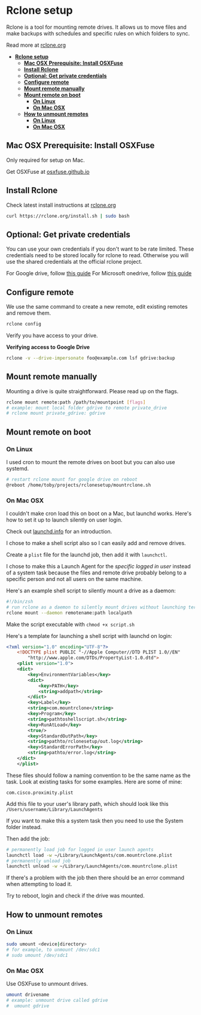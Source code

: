 # **Rclone setup**

Rclone is a tool for mounting remote drives. It allows us to move files and make backups with schedules and specific rules on which folders to sync.

Read more at [rclone.org](https://rclone.org/)

- [**Rclone setup**](#rclone-setup)
	- [**Mac OSX Prerequisite: Install OSXFuse**](#mac-osx-prerequisite-install-osxfuse)
	- [**Install Rclone**](#install-rclone)
	- [**Optional: Get private credentials**](#optional-get-private-credentials)
	- [**Configure remote**](#configure-remote)
	- [**Mount remote manually**](#mount-remote-manually)
	- [**Mount remote on boot**](#mount-remote-on-boot)
		- [**On Linux**](#on-linux)
		- [**On Mac OSX**](#on-mac-osx)
	- [**How to unmount remotes**](#how-to-unmount-remotes)
		- [**On Linux**](#on-linux-1)
		- [**On Mac OSX**](#on-mac-osx-1)

## **Mac OSX Prerequisite: Install OSXFuse**

Only required for setup on Mac.

Get OSXFuse at [osxfuse.github.io](https://osxfuse.github.io/)

## **Install Rclone**

Check latest install instructions at [rclone.org](https://rclone.org/downloads/)

```bash
curl https://rclone.org/install.sh | sudo bash
```

## **Optional: Get private credentials**

You can use your own credentials if you don't want to be rate limited. These credentials need to be stored locally for rclone to read. Otherwise you will use the shared credentials at the official rclone project.

For Google drive, follow [this guide](https://rclone.org/drive/#service-account-support)
For Microsoft onedrive, follow [this guide](https://rclone.org/onedrive/#getting-your-own-client-id-and-key)

## **Configure remote**

We use the same command to create a new remote, edit existing remotes and remove them.

```bash
rclone config
```

Verify you have access to your drive. 

**Verifying access to Google Drive**

```bash
rclone -v --drive-impersonate foo@example.com lsf gdrive:backup
```

## **Mount remote manually**

Mounting a drive is quite straightforward. Please read up on the flags.

```bash
rclone mount remote:path /path/to/mountpoint [flags]
# example: mount local folder gdrive to remote private_drive
# rclone mount private_gdrive: gdrive
```
## **Mount remote on boot**

### **On Linux**

I used cron to mount the remote drives on boot but you can also use systemd.

```bash
# restart rclone mount for google drive on reboot
@reboot /home/toby/projects/rclonesetup/mountrclone.sh
```

### **On Mac OSX**

I couldn't make cron load this on boot on a Mac, but launchd works. Here's how to set it up to launch silently on user login.

Check out [launchd.info](https://launchd.info/) for an introduction.

I chose to make a shell script also so I can easily add and remove drives.

Create a `plist` file for the launchd job, then add it with `launchctl`. 

I chose to make this a Launch Agent for the *specific logged in user* instead of a system task because the files and remote drive probably belong to a specific person and not all users on the same machine. 

Here's an example shell script to silently mount a drive as a daemon:

```bash
#!/bin/zsh
# run rclone as a daemon to silently mount drives without launching terminal on login
rclone mount --daemon remotename:path localpath
```

Make the script executable with `chmod +x script.sh`

Here's a template for launching a shell script with launchd on login:

```xml
<?xml version="1.0" encoding="UTF-8"?>
	<!DOCTYPE plist PUBLIC "-//Apple Computer//DTD PLIST 1.0//EN"
		"http://www.apple.com/DTDs/PropertyList-1.0.dtd">
	<plist version="1.0">
	<dict>
		<key>EnvironmentVariables</key>
		<dict>
			<key>PATH</key>
			<string>addpath</string>
		</dict>
		<key>Label</key>
		<string>com.mountrclone</string>
		<key>Program</key>
		<string>pathtoshellscript.sh</string>
		<key>RunAtLoad</key>
		<true/>
		<key>StandardOutPath</key>
		<string>pathto/rclonesetup/out.log</string>
		<key>StandardErrorPath</key>
		<string>pathto/error.log</string>
	</dict>
	</plist>
```

These files should follow a naming convention to be the same name as the task. Look at existing tasks for some examples. Here are some of mine:

```
com.cisco.proximity.plist
```

Add this file to your user's library path, which should look like this `/Users/username/Library/LaunchAgents`

If you want to make this a system task then you need to use the System folder instead.

Then add the job:

```bash
# permanently load job for logged in user launch agents
launchctl load -w ~/Library/LaunchAgents/com.mountrclone.plist
# permanently unload job 
launchctl unload -w ~/Library/LaunchAgents/com.mountrclone.plist
```

If there's a problem with the job then there should be an error command when attempting to load it.

Try to reboot, login and check if the drive was mounted.

## **How to unmount remotes**

### **On Linux**

```bash
sudo umount <device|directory>
# for example, to unmount /dev/sdc1
# sudo umount /dev/sdc1
```

### **On Mac OSX**

Use OSXFuse to unmount drives. 

```bash
umount drivename
# example: unmount drive called gdrive
#  umount gdrive
```